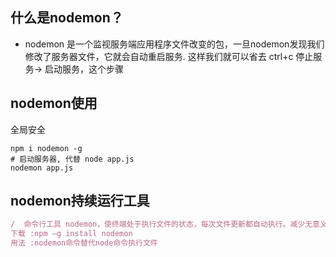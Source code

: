 ## 什么是nodemon？

- nodemon 是一个监视服务端应用程序文件改变的包，一旦nodemon发现我们修改了服务器文件，它就会自动重启服务. 这样我们就可以省去 ctrl+c 停止服务-> 启动服务，这个步骤



## nodemon使用

全局安全

```shell
npm i nodemon -g
# 启动服务器, 代替 node app.js
nodemon app.js
```



## nodemon持续运行工具



   ~~~js
/  命令行工具 nodemon，使终端处于执行文件的状态，每次文件更新都自动执行。减少无意义的重复行为;
   下载 :npm –g install nodemon 
   用法 :nodemon命令替代node命令执行文件
   
   ~~~


